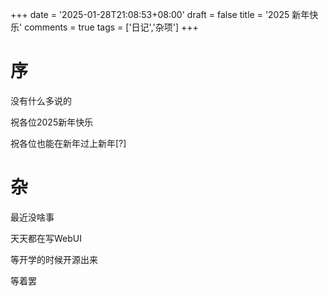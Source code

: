 +++
date = '2025-01-28T21:08:53+08:00'
draft = false
title = '2025 新年快乐'
comments = true
tags = ['日记','杂项']
+++
# 序
没有什么多说的 

祝各位2025新年快乐

祝各位也能在新年过上新年[?]

# 杂
最近没啥事

天天都在写WebUI

等开学的时候开源出来

等着罢